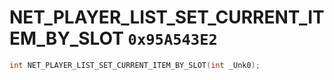 # NET_PLAYER_LIST_SET_CURRENT_ITEM_BY_SLOT `0x95A543E2`

```cpp
int NET_PLAYER_LIST_SET_CURRENT_ITEM_BY_SLOT(int _Unk0);
```